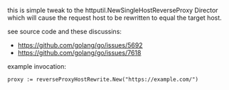 
this is simple tweak to the httputil.NewSingleHostReverseProxy Director which will cause the request host to be rewritten to equal the target host.

see source code and these discussins:
* https://github.com/golang/go/issues/5692
* https://github.com/golang/go/issues/7618

example invocation:
```golang
proxy := reverseProxyHostRewrite.New("https://example.com/")
```
